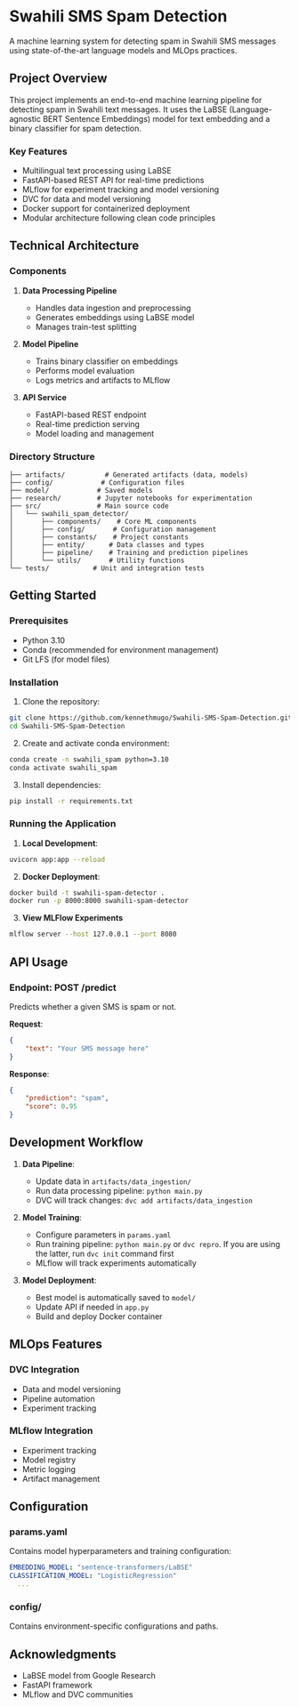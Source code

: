 # Swahili SMS Spam Detection

A machine learning system for detecting spam in Swahili SMS messages using state-of-the-art language models and MLOps practices.

## Project Overview

This project implements an end-to-end machine learning pipeline for detecting spam in Swahili text messages. It uses the LaBSE (Language-agnostic BERT Sentence Embeddings) model for text embedding and a binary classifier for spam detection.

### Key Features

- Multilingual text processing using LaBSE
- FastAPI-based REST API for real-time predictions
- MLflow for experiment tracking and model versioning
- DVC for data and model versioning
- Docker support for containerized deployment
- Modular architecture following clean code principles

## Technical Architecture

### Components

1. **Data Processing Pipeline**
   - Handles data ingestion and preprocessing
   - Generates embeddings using LaBSE model
   - Manages train-test splitting

2. **Model Pipeline**
   - Trains binary classifier on embeddings
   - Performs model evaluation
   - Logs metrics and artifacts to MLflow

3. **API Service**
   - FastAPI-based REST endpoint
   - Real-time prediction serving
   - Model loading and management

### Directory Structure

```
├── artifacts/          # Generated artifacts (data, models)
├── config/            # Configuration files
├── model/            # Saved models
├── research/         # Jupyter notebooks for experimentation
├── src/              # Main source code
│   └── swahili_spam_detector/
│       ├── components/    # Core ML components
│       ├── config/       # Configuration management
│       ├── constants/    # Project constants
│       ├── entity/      # Data classes and types
│       ├── pipeline/    # Training and prediction pipelines
│       └── utils/       # Utility functions
└── tests/           # Unit and integration tests
```

## Getting Started

### Prerequisites

- Python 3.10
- Conda (recommended for environment management)
- Git LFS (for model files)

### Installation

1. Clone the repository:
```bash
git clone https://github.com/kennethmugo/Swahili-SMS-Spam-Detection.git
cd Swahili-SMS-Spam-Detection
```

2. Create and activate conda environment:
```bash
conda create -n swahili_spam python=3.10
conda activate swahili_spam
```

3. Install dependencies:
```bash
pip install -r requirements.txt
```

### Running the Application

1. **Local Development**:
```bash
uvicorn app:app --reload
```

2. **Docker Deployment**:
```bash
docker build -t swahili-spam-detector .
docker run -p 8000:8000 swahili-spam-detector
```

3. **View MLFlow Experiments**
```bash
mlflow server --host 127.0.0.1 --port 8080
```

## API Usage

### Endpoint: POST /predict

Predicts whether a given SMS is spam or not.

**Request**:
```json
{
    "text": "Your SMS message here"
}
```

**Response**:
```json
{
    "prediction": "spam",
    "score": 0.95
}
```

## Development Workflow

1. **Data Pipeline**:
   - Update data in `artifacts/data_ingestion/`
   - Run data processing pipeline: `python main.py`
   - DVC will track changes: `dvc add artifacts/data_ingestion`

2. **Model Training**:
   - Configure parameters in `params.yaml`
   - Run training pipeline: `python main.py` or `dvc repro`. If you are using the latter, run `dvc init` command first
   - MLflow will track experiments automatically

3. **Model Deployment**:
   - Best model is automatically saved to `model/`
   - Update API if needed in `app.py`
   - Build and deploy Docker container

## MLOps Features

### DVC Integration

- Data and model versioning
- Pipeline automation
- Experiment tracking

### MLflow Integration

- Experiment tracking
- Model registry
- Metric logging
- Artifact management

## Configuration

### params.yaml
Contains model hyperparameters and training configuration:
```yaml
EMBEDDING_MODEL: "sentence-transformers/LaBSE"
CLASSIFICATION_MODEL: "LogisticRegression"
  ...
```

### config/
Contains environment-specific configurations and paths.

## Acknowledgments

- LaBSE model from Google Research
- FastAPI framework
- MLflow and DVC communities
